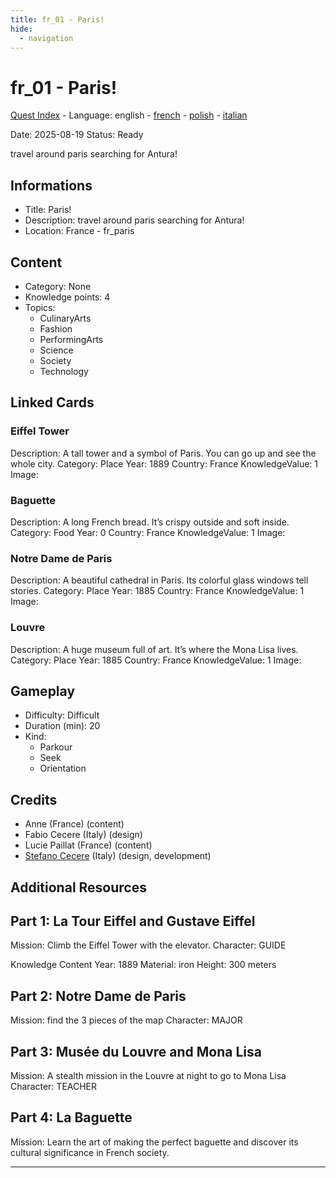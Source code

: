 ```yaml
---
title: fr_01 - Paris!
hide:
  - navigation
---
```


# fr_01 - Paris!
[Quest Index](./index.md) - Language: english - [french](./fr_01.fr.md) - [polish](./fr_01.pl.md) - [italian](./fr_01.it.md)

Date: 2025-08-19
Status: Ready

travel around paris searching for Antura!

## Informations

- Title: Paris!
- Description: travel around paris searching for Antura!
- Location: France - fr_paris
## Content
- Category: None
- Knowledge points: 4
- Topics:
  - CulinaryArts
  - Fashion
  - PerformingArts
  - Science
  - Society
  - Technology

## Linked Cards
### Eiffel Tower
Description: A tall tower and a symbol of Paris. You can go up and see the whole city.
Category: Place
Year: 1889
Country: France
KnowledgeValue: 1
Image: 

### Baguette
Description: A long French bread. It’s crispy outside and soft inside.
Category: Food
Year: 0
Country: France
KnowledgeValue: 1
Image: 

### Notre Dame de Paris
Description: A beautiful cathedral in Paris. Its colorful glass windows tell stories.
Category: Place
Year: 1885
Country: France
KnowledgeValue: 1
Image: 

### Louvre
Description: A huge museum full of art. It’s where the Mona Lisa lives.
Category: Place
Year: 1885
Country: France
KnowledgeValue: 1
Image: 

## Gameplay
- Difficulty: Difficult
- Duration (min): 20
- Kind:
  - Parkour
  - Seek
  - Orientation
## Credits
- Anne (France) (content)
- Fabio Cecere (Italy) (design)
- Lucie Paillat (France) (content)
- [Stefano Cecere](https://stefanocecere.com) (Italy) (design, development)

## Additional Resources


## Part 1: La Tour Eiffel and Gustave Eiffel
Mission: Climb the Eiffel Tower with the elevator.
Character: GUIDE

Knowledge Content
Year: 1889
Material: iron
Height: 300 meters

## Part 2: Notre Dame de Paris
Mission: find the 3 pieces of the map
Character: MAJOR

## Part 3: Musée du Louvre and Mona Lisa
Mission: A stealth mission in the Louvre at night to go to Mona Lisa
Character: TEACHER

## Part 4: La Baguette
Mission: Learn the art of making the perfect baguette and discover its cultural significance in French society.


---

